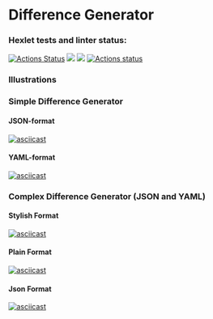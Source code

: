 # Difference Generator

### Hexlet tests and linter status:
[![Actions Status](https://github.com/msouldze/frontend-project-lvl2/workflows/hexlet-check/badge.svg)](https://github.com/msouldze/frontend-project-lvl2/actions) <a href="https://codeclimate.com/github/msouldze/frontend-project-lvl2"><img src="https://api.codeclimate.com/v1/badges/a99a88d28ad37a79dbf6/maintainability" /></a> <a href="https://codeclimate.com/github/msouldze/frontend-project-lvl2/test_coverage"><img src="https://api.codeclimate.com/v1/badges/9b1ef8a3cbc6ea250976/test_coverage" /></a> [![Actions status](https://github.com/msouldze/frontend-project-lvl2/actions/workflows/node.js.yml/badge.svg)](https://github.com/msouldze/frontend-project-lvl2/actions)

### Illustrations
### Simple Difference Generator 
#### JSON-format
[![asciicast](https://asciinema.org/a/hc9AWGH3iI0nKEiQ4YaNydS7u.svg)](https://asciinema.org/a/hc9AWGH3iI0nKEiQ4YaNydS7u)
#### YAML-format
[![asciicast](https://asciinema.org/a/90un7vfA7BDCUwX4fmZpLWRKQ.svg)](https://asciinema.org/a/90un7vfA7BDCUwX4fmZpLWRKQ)

### Complex Difference Generator (JSON and YAML)
#### Stylish Format
[![asciicast](https://asciinema.org/a/MHoljjAbYA7IlrZ41fCqSUfhT.svg)](https://asciinema.org/a/MHoljjAbYA7IlrZ41fCqSUfhT)
#### Plain Format
[![asciicast](https://asciinema.org/a/3RzZPICS1QprVIcQqXwxeBZFc.svg)](https://asciinema.org/a/3RzZPICS1QprVIcQqXwxeBZFc)
#### Json Format
[![asciicast](https://asciinema.org/a/4R6xp5WLKrK7w1m4UAQUkF0jA.svg)](https://asciinema.org/a/4R6xp5WLKrK7w1m4UAQUkF0jA)